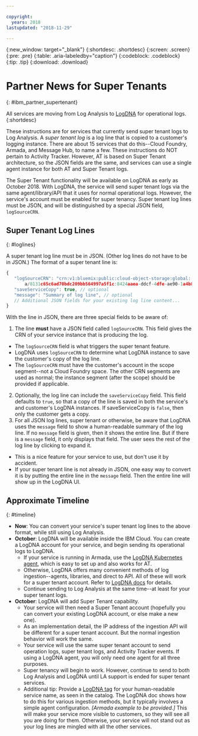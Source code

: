 ```yaml
---

copyright:
  years: 2018
lastupdated: "2018-11-29"

---
```


{:new_window: target="_blank"}
{:shortdesc: .shortdesc}
{:screen: .screen}
{:pre: .pre}
{:table: .aria-labeledby="caption"}
{:codeblock: .codeblock}
{:tip: .tip}
{:download: .download}


# Partner News for Super Tenants
{: #ibm_partner_supertenant}

All services are moving from Log Analysis to [LogDNA](https://docs.logdna.com/docs) for operational logs.
{:shortdesc}


These instructions are for services that currently send super tenant logs to Log Analysis. A *super tenant log* is a log line that is copied to a customer's logging instance. There are about 15 services that do this--Cloud Foundry, Armada, and Message Hub, to name a few. These instructions do NOT pertain to Activity Tracker. However, AT is based on Super Tenant architecture, so the JSON fields are the same, and services can use a single agent instance for both AT and Super Tenant logs.

The Super Tenant functionality will be available on LogDNA as early as October 2018. With LogDNA, the service will send super tenant logs via the same agent/library/API that it uses for normal operational logs. However, the service's account must be enabled for super tenancy. Super tenant log lines must be JSON, and will be distinguished by a special JSON field, `logSourceCRN`.

## Super Tenant Log Lines
{: #loglines}

A super tenant log line must be in JSON. (Other log lines do not have to be in JSON.) The format of a super tenant line is:

```javascript
{
   "logSourceCRN": "crn:v1:bluemix:public:cloud-object-storage:global:
       a/8131c65c6ad70bdc209bb564997a5f1c:8424aaea-ddcf-4dfe-ae90-1a4b89e07b86::", // REQUIRED
   "saveServiceCopy": true, // optional
   "message": "Summary of log line", // optional
   // Additional JSON fields for your existing log line content...
}
```
With the line in JSON, there are three special fields to be aware of:

1. The line **must** have a JSON field called `logSourceCRN`. This field gives the CRN of your service instance that is producing the log. 
  * The `logSourceCRN` field is what triggers the super tenant feature. 
  * LogDNA uses `logSourceCRN` to determine what LogDNA instance to save the customer's copy of the log line. 
  * The `logSourceCRN` must have the customer's account in the scope segment--not a Cloud Foundry space. The other CRN segments are used as normal; the instance segment (after the scope) should be provided if applicable.
2. Optionally, the log line can include the `saveServiceCopy` field. This field defaults to `true`, so that a copy of the line is saved in both the service's and customer's LogDNA instances.  If saveServiceCopy is `false`, then only the customer gets a copy.
3. For all JSON log lines, super tenant or otherwise, be aware that LogDNA uses the `message` field to show a human-readable summary of the log line. If no `message` field is given, then it shows the entire line. But if there is a `message` field, it only displays that field. The user sees the rest of the log line by clicking to expand it. 
  * This is a nice feature for your service to use, but don't use it by accident.
  * If your super tenant line is not already in JSON, one easy way to convert it is by putting the entire line in the `message` field. Then the entire line will show up in the LogDNA UI.

## Approximate Timeline
{: #timeline}

* **Now**: You can convert your service's super tenant log lines to the above format, while still using Log Analysis.
* **October**: LogDNA will be available inside the IBM Cloud. You can create a LogDNA account for your service, and begin sending its operational logs to LogDNA.
  * If your service is running in Armada, use the [LogDNA Kubernetes agent](https://docs.logdna.com/docs/kubernetes), which is easy to set up and also works for AT.
  * Otherwise, LogDNA offers many convenient methods of log ingestion--agents, libraries, and direct to API.  All of these will work for a super tenant account. Refer to [LogDNA docs](https://docs.logdna.com/docs) for details.
  * Continue sending to Log Analysis at the same time--at least for your super tenant logs.
* **October**: LogDNA will add Super Tenant capability.
  * Your service will then need a Super Tenant account (hopefully you can convert your existing LogDNA account, or else make a new one).
  * As an implementation detail, the IP address of the ingestion API will be different for a super tenant account. But the normal ingestion behavior will work the same.
  * Your service will use the same super tenant account to send operation logs, super tenant logs, and Activity Tracker events. If using a LogDNA agent, you will only need one agent for all three purposes.
  * Super tenancy will begin to work. However, continue to send to both Log Analysis and LogDNA until LA support is ended for super tenant services.
  * Additional tip: Provide a [LogDNA tag](https://docs.logdna.com/docs/ingestion#section-tags) for your human-readable service name, as seen in the catalog. The LogDNA doc shows how to do this for various ingestion methods, but it typically involves a simple agent configuration. *[Armada example to be provided.]* This will make your service more visible to customers, so they will see all you are doing for them. Otherwise, your service will not stand out as your log lines are mingled with all the other services.
